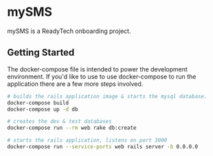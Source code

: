 # mySMS
mySMS is a ReadyTech onboarding project. 


## Getting Started
The docker-compose file is intended to power the development environment. If you'd like to use to use docker-compose to run the application there are a few more steps involved.

```bash
# builds the rails application image & starts the mysql database.
docker-compose build
docker-compose up -d db
```

```bash
# creates the dev & test databases
docker-compose run --rm web rake db:create
```

```bash
# starts the rails application, listens on port 3000
docker-compose run --service-ports web rails server -b 0.0.0.0
```
